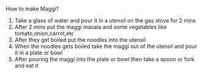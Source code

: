 How to make Maggi?

1. Take a glass of water and pour it in a utensil on the gas stove for 2 mins 
2. After 2 mins put the maggi masala and some vegetables like tomato,onion,carrot,etc
3. After they get boiled put the noodles into the utensil
4. When the noodles gets boiled take the maggi out of the utensil and pour it in a plate or bowl
5. After pouring the maggi into the plate or bowl then take a spoon or fork and eat it